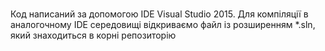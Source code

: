 # 
 Код написаний за допомогою IDE Visual Studio 2015.
 Для компіляції в аналогочному IDE середовищі відкриваємо файл із розширенням *.sln,
 який знаходиться в корні репозиторію
